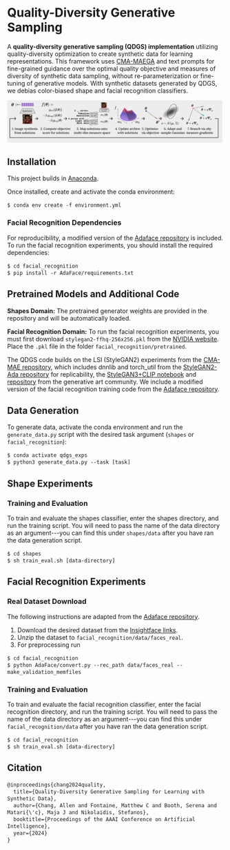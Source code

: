 # Quality-Diversity Generative Sampling

A **quality-diversity generative sampling (QDGS) implementation** utilizing quality-diversity optimization to create synthetic data for learning representations. This framework uses [CMA-MAEGA](https://github.com/icaros-usc/cma_mae) and text prompts for fine-grained guidance over the optimal quality objective and measures of diversity of synthetic data sampling, without re-parameterization or fine-tuning of generative models. With synthetic datasets generated by QDGS, we debias color-biased shape and facial recognition classifiers. 

<img src="media/qd-generative-sampling.png" alt="Quality-Diversity Generative Sampling" style="max-width: 500px;">

## Installation
This project builds in [Anaconda](www.anaconda.com). 

Once installed, create and activate the conda environment:
```
$ conda env create -f environment.yml
```

### Facial Recognition Dependencies
For reproducibility, a modified version of the [Adaface repository](https://github.com/mk-minchul/AdaFace) is included. To run the facial recognition experiments, you should install the required dependencies:
```
$ cd facial_recognition
$ pip install -r AdaFace/requirements.txt
```

## Pretrained Models and Additional Code
**Shapes Domain:**
The pretrained generator weights are provided in the repository and will be automatically loaded.

**Facial Recognition Domain:**
To run the facial recognition experiments, you must first download `stylegan2-ffhq-256x256.pkl` from the [NVIDIA website](https://catalog.ngc.nvidia.com/orgs/nvidia/teams/research/models/stylegan2/files). Place the `.pkl` file in the folder `facial_recognition/pretrained`.

The QDGS code builds on the LSI (StyleGAN2) experiments from the [CMA-MAE repository](https://github.com/icaros-usc/cma_mae), which includes dnnlib and torch_util from the [StyleGAN2-Ada repository](https://github.com/NVlabs/stylegan2-ada) for replicability, the [StyleGAN3+CLIP notebook](https://colab.research.google.com/github/ouhenio/StyleGAN3-CLIP-notebook/blob/main/StyleGAN3%2BCLIP.ipynb) and [repository](https://github.com/ouhenio/StyleGAN3-CLIP-notebooks) from the generative art community.
We include a modified version of the facial recognition training code from the [Adaface repository](https://github.com/mk-minchul/AdaFace).

## Data Generation
To generate data, activate the conda environment and run the `generate_data.py` script with the desired task argument (`shapes` or `facial_recognition`):
```
$ conda activate qdgs_exps
$ python3 generate_data.py --task [task]
```

## Shape Experiments
### Training and Evaluation
To train and evaluate the shapes classifier, enter the shapes directory, and run the training script. You will need to pass the name of the data directory as an argument---you can find this under `shapes/data` after you have ran the data generation script.
```
$ cd shapes
$ sh train_eval.sh [data-directory]
```

## Facial Recognition Experiments
### Real Dataset Download
The following instructions are adapted from the [Adaface repository](https://github.com/mk-minchul/AdaFace).

1. Download the desired dataset from the [Insightface links](https://github.com/deepinsight/insightface/tree/master/recognition/_datasets_).
2. Unzip the dataset to `facial_recognition/data/faces_real`.
4. For preprocessing run
```
$ cd facial_recognition
$ python AdaFace/convert.py --rec_path data/faces_real --make_validation_memfiles
```


### Training and Evaluation
To train and evaluate the facial recognition classifier, enter the facial recognition directory, and run the training script. You will need to pass the name of the data directory as an argument---you can find this under `facial_recognition/data` after you have ran the data generation script.
```
$ cd facial_recognition
$ sh train_eval.sh [data-directory]
```

## Citation
```
@inproceedings{chang2024quality,
  title={Quality-Diversity Generative Sampling for Learning with Synthetic Data},
  author={Chang, Allen and Fontaine, Matthew C and Booth, Serena and Matari{\'c}, Maja J and Nikolaidis, Stefanos},
  booktitle={Proceedings of the AAAI Conference on Artificial Intelligence},
  year={2024}
}
```
